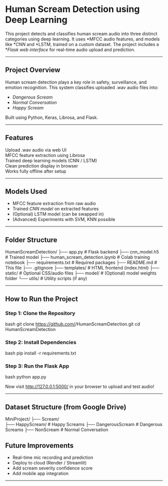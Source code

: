 # Human Scream Detection using Deep Learning

This project detects and classifies human scream audio into three distinct categories using deep learning. It uses *MFCC audio features, and models like **CNN* and *LSTM, trained on a custom dataset. The project includes a **Flask web interface* for real-time audio upload and prediction.

---

## Project Overview

Human scream detection plays a key role in safety, surveillance, and emotion recognition. This system classifies uploaded .wav audio files into:

- *Dangerous Scream*  
- *Normal Conversation*  
- *Happy Scream*

Built using Python, Keras, Librosa, and Flask.

---

## Features

Upload .wav audio via web UI  
MFCC feature extraction using Librosa  
Trained deep learning models (CNN / LSTM)  
Clean prediction display in browser  
Works fully offline after setup

---

## Models Used

- MFCC feature extraction from raw audio  
- Trained *CNN model* on extracted features  
- (Optional) LSTM model (can be swapped in)  
- (Advanced) Experiments with SVM, KNN possible

---

## Folder Structure


HumanScreamDetection/
├── app.py                   # Flask backend
├── cnn_model.h5             # Trained model
├── human_scream_detection.ipynb  # Colab training notebook
├── requirements.txt         # Required packages
├── README.md                # This file
├── .gitignore
├── templates/               # HTML frontend (index.html)
├── static/                  # Optional CSS/audio files
├── model/                   # (Optional) model weights folder
└── utils/                   # Utility scripts (if any)


---

## How to Run the Project

### Step 1: Clone the Repository

bash
git clone https://github.com/<your-username>/HumanScreamDetection.git
cd HumanScreamDetection


### Step 2: Install Dependencies

bash
pip install -r requirements.txt


### Step 3: Run the Flask App

bash
python app.py


Now visit http://127.0.0.1:5000/ in your browser to upload and test audio!

---

## Dataset Structure (from Google Drive)


MiniProject/
├── Scream/       
  ├── HappyScream/     # Happy Screams
  ├── DangerousScream  # Dangerous Screams 
├── NonScream          # Normal Conversation


## Future Improvements

- Real-time mic recording and prediction  
- Deploy to cloud (Render / Streamlit)  
- Add scream severity confidence score  
- Add mobile app integration

---
